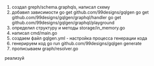 1) создал greph/schema.graphqls, написал схему 
2) добавил зависимости
go get github.com/99designs/gqlgen
go get github.com/99designs/gqlgen/graphql/handler
go get github.com/99designs/gqlgen/graphql/playground
3) определил структуру и методы storage/in_memory.go
4) написал cmd/main.go 
5) создаем файл gqlgen.yml - настройка процесса генерации кода
6) генерируем код go run github.com/99designs/gqlgen generate
7) прописываем graph/resolver.go




реализуй